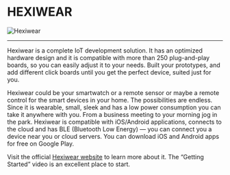 # HEXIWEAR

![Hexiwear](https://i.ytimg.com/vi/ouVRboD-2Ds/maxresdefault.jpg)

---

Hexiwear is a complete IoT development solution. It has an optimized hardware 
design and it is compatible with more than 250 plug-and-play boards, so you can 
easily adjust it to your needs. Built your prototypes, and add different click 
boards until you get the perfect device, suited just for you. 

Hexiwear could be your smartwatch or a remote sensor or maybe a remote control 
for the smart devices in your home. The possibilities are endless. 
Since it is wearable, small, sleek and has a low power consumption you can take 
it anywhere with you. From a business meeting to your morning jog in the park.
Hexiwear is compatible with iOS/Android applications, connects to the cloud and 
has BLE (Bluetooth Low Energy) — you can connect you a device near you or cloud 
servers. You can download iOS and Android apps for free on Google Play.

Visit the official [Hexiwear website](http://www.hexiwear.com/) to learn more 
about it. The “Getting Started” video is an excellent place to start. 


